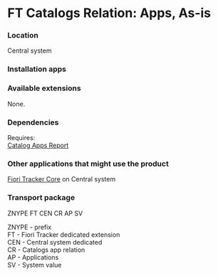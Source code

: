 # FT Catalogs Relation: Apps, As-is

### Location
Central system

### Installation apps

### Available extensions
None.

### Dependencies
Requires:  
[Catalog Apps Report](ca.md)

### Other applications that might use the product
[Fiori Tracker Core](ft-core.md) on Central system

### Transport package

ZNYPE FT CEN CR AP SV

ZNYPE - prefix<br>
FT - Fiori Tracker dedicated extension<br>
CEN - Central system dedicated<br>
CR - Catalogs app relation<br>
AP - Applications<br>
SV - System value<br>